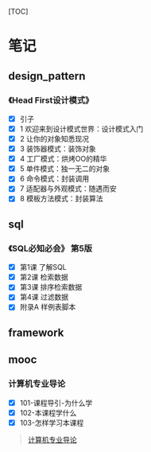[TOC]

# 笔记

## design_pattern

### 《Head First设计模式》

- [x] 引子
- [x] 1 欢迎来到设计模式世界：设计模式入门
- [x] 2 让你的对象知悉现况
- [x] 3 装饰器模式：装饰对象
- [x] 4 工厂模式：烘烤OO的精华
- [x] 5 单件模式：独一无二的对象
- [x] 6 命令模式：封装调用
- [x] 7 适配器与外观模式：随遇而安
- [x] 8 模板方法模式：封装算法

## sql

### 《SQL必知必会》 第5版

- [x] 第1课 了解SQL
- [x] 第2课 检索数据
- [x] 第3课 排序检索数据
- [x] 第4课 过滤数据
- [x] 附录A 样例表脚本

## framework

## mooc

### 计算机专业导论

- [x] 101-课程导引-为什么学
- [x] 102-本课程学什么
- [x] 103-怎样学习本课程 

> [计算机专业导论](https://www.icourse163.org/course/HIT-437006)
